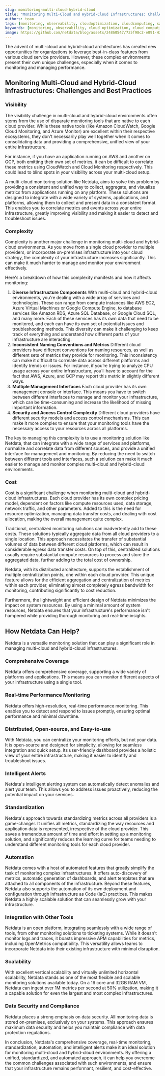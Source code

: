 ```yaml
---
slug: monitoring-multi-cloud-hybrid-cloud
title: "Monitoring Multi-Cloud and Hybrid-Cloud Infrastructures: Challenges and Best Practices"
authors: team
tags: [monitoring, observability, cloudoptimization, cloudcomputing, saas, multicloud, hybridcloud]
keywords: [monitoring, observability, cloud optimization, cloud computing, saas, multicloud, hybridcloud]
image: https://github.com/netdata/blog/assets/24860547/725f98c2-e091-43ef-8ad4-559aac5441d0
---
```


The advent of multi-cloud and hybrid-cloud architectures has created new opportunities for organizations to leverage best-in-class features from various cloud service providers. However, these complex environments present their own unique challenges, especially when it comes to monitoring and managing performance.

<!--truncate-->

## Monitoring Multi-Cloud and Hybrid-Cloud Infrastructures: Challenges and Best Practices

### Visibility

The visibility challenge in multi-cloud and hybrid-cloud environments often stems from the use of disparate monitoring tools that are native to each cloud provider. While these native tools (like Amazon CloudWatch, Google Cloud Monitoring, and Azure Monitor) are excellent within their respective ecosystems, they don't necessarily play well together when it comes to consolidating data and providing a comprehensive, unified view of your entire infrastructure.

For instance, if you have an application running on AWS and another on GCP, both emitting their own set of metrics, it can be difficult to correlate these metrics using CloudWatch and Cloud Monitoring respectively. This could lead to blind spots in your visibility across your multi-cloud setup.

A multi-cloud monitoring solution like Netdata, aims to solve this problem by providing a consistent and unified way to collect, aggregate, and visualize metrics from applications running on any platform. These solutions are designed to integrate with a wide variety of systems, applications, and platforms, allowing them to collect and present data in a consistent format. This enables you to correlate metrics and events across your entire infrastructure, greatly improving visibility and making it easier to detect and troubleshoot issues.

### Complexity

Complexity is another major challenge in monitoring multi-cloud and hybrid-cloud environments. As you move from a single cloud provider to multiple providers, or incorporate on-premises infrastructure into your cloud strategy, the complexity of your infrastructure increases significantly. This can make it much harder to manage and monitor your environment effectively.

Here's a breakdown of how this complexity manifests and how it affects monitoring:

1. **Diverse Infrastructure Components** 
With multi-cloud and hybrid-cloud environments, you're dealing with a wide array of services and technologies. These can range from compute instances like AWS EC2, Azure Virtual Machines or Google Compute Engine, to database services like Amazon RDS, Azure SQL Database, or Google Cloud SQL, and many more. Each of these services has its own data that need to be monitored, and each can have its own set of potential issues and troubleshooting methods. This diversity can make it challenging to keep track of everything and understand how different parts of your infrastructure are interacting.
2. **Inconsistent Naming Conventions and Metrics** 
Different cloud providers have different conventions for naming resources, as well as different sets of metrics they provide for monitoring. This inconsistency can make it difficult to correlate data across different platforms and identify trends or issues. For instance, if you’re trying to analyze CPU usage across your entire infrastructure, you’ll have to account for the fact that AWS, Azure, and GCP may report this metric in slightly different ways.
3. **Multiple Management Interfaces** 
Each cloud provider has its own management console or interface. This means you have to switch between different interfaces to manage and monitor your infrastructure, which can be time-consuming and increase the likelihood of missing important information.
4. **Security and Access Control Complexity** 
Different cloud providers have different security models and access control mechanisms. This can make it more complex to ensure that your monitoring tools have the necessary access to your resources across all platforms.

The key to managing this complexity is to use a monitoring solution like Netdata, that can integrate with a wide range of services and platforms, normalize and correlate data from different sources, and provide a unified interface for management and monitoring. By reducing the need to switch between different tools and interfaces, such a solution can make it much easier to manage and monitor complex multi-cloud and hybrid-cloud environments.

### Cost

Cost is a significant challenge when monitoring multi-cloud and hybrid-cloud infrastructures. Each cloud provider has its own complex pricing model, dependent on factors like compute resources used, data storage, network traffic, and other parameters. Added to this is the need for resource optimization, managing data transfer costs, and dealing with cost allocation, making the overall management quite complex.

Traditional, centralized monitoring solutions can inadvertently add to these costs. These solutions typically aggregate data from all cloud providers to a single location. This approach necessitates the transfer of substantial volumes of data between different cloud platforms, which can result in considerable egress data transfer costs. On top of this, centralized solutions usually require substantial compute resources to process and store the aggregated data, further adding to the total cost of ownership.

Netdata, with its distributed architecture, supports the establishment of multiple centralization points, one within each cloud provider. This unique feature allows for the efficient aggregation and centralization of metrics within each provider, eliminating almost completely egress bandwidth for monitoring, contributing significantly to cost reduction.

Furthermore, the lightweight and efficient design of Netdata minimizes the impact on system resources. By using a minimal amount of system resources, Netdata ensures that your infrastructure's performance isn't hampered while providing thorough monitoring and real-time insights.


## How Netdata Can Help?

Netdata is a versatile monitoring solution that can play a significant role in managing multi-cloud and hybrid-cloud infrastructures.


### Comprehensive Coverage

Netdata offers comprehensive coverage, supporting a wide variety of platforms and applications. This means you can monitor different aspects of your infrastructure using a single tool.


### Real-time Performance Monitoring

Netdata offers high-resolution, real-time performance monitoring. This enables you to detect and respond to issues promptly, ensuring optimal performance and minimal downtime.


### Distributed, Open-source, and Easy-to-use

With Netdata, you can centralize your monitoring efforts, but not your data. It is open-source and designed for simplicity, allowing for seamless integration and quick setup. Its user-friendly dashboard provides a holistic view of your entire infrastructure, making it easier to identify and troubleshoot issues.


### Intelligent Alerts

Netdata's intelligent alerting system can automatically detect anomalies and alert your team. This allows you to address issues proactively, reducing the potential impact on your services.


### Standardization

Netdata's approach towards standardizing metrics across all providers is a game-changer. It unifies all metrics, standardizing the way resources and application data is represented, irrespective of the cloud provider. This saves a tremendous amount of time and effort in setting up a monitoring solution, and significantly reduces the learning curve for teams needing to understand different monitoring tools for each cloud provider.


### Automation

Netdata comes with a host of automated features that greatly simplify the task of monitoring complex infrastructures. It offers auto-discovery of metrics, automatic generation of dashboards, and alert templates that are attached to all components of the infrastructure. Beyond these features, Netdata also supports the automation of its own deployment and configuration through Infrastructure as Code (IaC) practices. This makes Netdata a highly scalable solution that can seamlessly grow with your infrastructure.


### Integration with Other Tools

Netdata is an open platform, integrating seamlessly with a wide range of tools, from other monitoring solutions to ticketing systems. While it doesn't monitor logs and traces, it boasts impressive APM capabilities for metrics, including OpenMetrics compatibility. This versatility allows teams to incorporate Netdata into their existing infrastructure with minimal disruption.


### Scalability

With excellent vertical scalability and virtually unlimited horizontal scalability, Netdata stands as one of the most flexible and scalable monitoring solutions available today. On a 16 core and 32GB RAM VM, Netdata can ingest over 1M metrics per second at 50% utilization, making it a capable solution for even the largest and most complex infrastructures.


### Data Security and Compliance

Netdata places a strong emphasis on data security. All monitoring data is stored on-premises, exclusively on your systems. This approach ensures maximum data security and helps you maintain compliance with data protection regulations.

In conclusion, Netdata's comprehensive coverage, real-time monitoring, standardization, automation, and intelligent alerts make it an ideal solution for monitoring multi-cloud and hybrid-cloud environments. By offering a unified, standardized, and automated approach, it can help you overcome the common challenges associated with such environments, and ensure that your infrastructure remains performant, resilient, and cost-effective.
